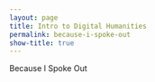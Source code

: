 ```yaml
---
layout: page
title: Intro to Digital Humanities
permalink: because-i-spoke-out
show-title: true
---
```


Because I Spoke Out
